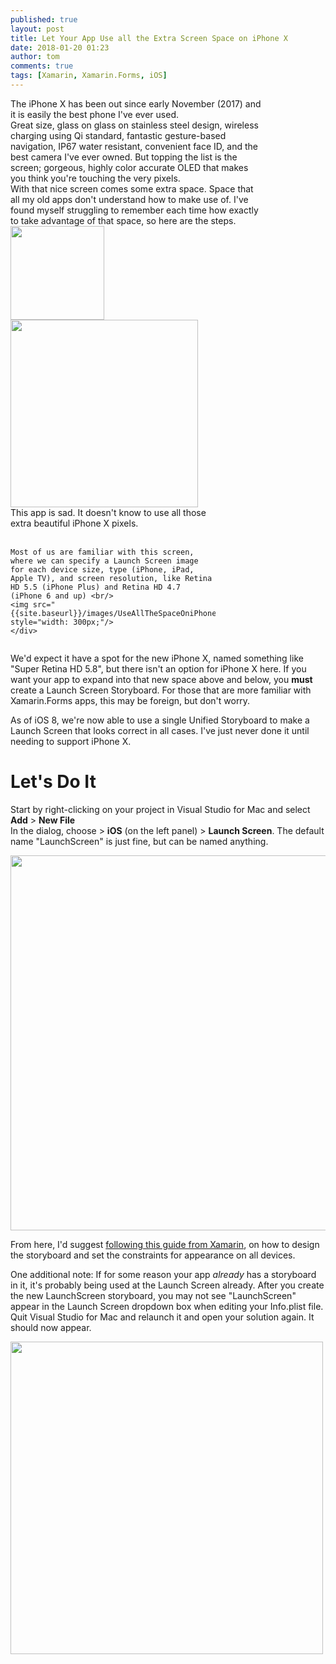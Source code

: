 ```yaml
---
published: true
layout: post
title: Let Your App Use all the Extra Screen Space on iPhone X
date: 2018-01-20 01:23
author: tom
comments: true
tags: [Xamarin, Xamarin.Forms, iOS]
---
```

<div>
    <div style="display: inline-block; width: 80%; vertical-align: top;">The iPhone X has been out since early November (2017) and it is easily the best phone I've ever used. <br/>
    Great size, glass on glass on stainless steel design, wireless charging using Qi standard, fantastic gesture-based navigation, IP67 water resistant, convenient face ID, and the best camera I've ever owned. But topping the list is the screen; gorgeous, highly color accurate OLED that makes you think you're touching the very pixels. <br/> 
    With that nice screen comes some extra space. Space that all my old apps don't understand how to make use of. I've found myself struggling to remember each time how exactly to take advantage of that space, so here are the steps.
    </div>
    <div style="display: inline-block;" align="top">
        <img src="{{site.baseurl}}/images/UseAllTheSpaceOniPhoneX/iphone-x.png" width="150" />  
    </div>
</div>


<div>
    <div style="display: inline-block;" align="top">
    <img src="{{site.baseurl}}/images/UseAllTheSpaceOniPhoneX/unusedSpace.png" style="width: 300px;"/>  
    </div>
    <div style="display: inline-block; width: 65%; vertical-align: top;">This app is sad.  It doesn't know to use all those extra beautiful iPhone X pixels. <br/> <br/>  
    
    Most of us are familiar with this screen, where we can specify a Launch Screen image for each device size, type (iPhone, iPad, Apple TV), and screen resolution, like Retina HD 5.5 (iPhone Plus) and Retina HD 4.7 (iPhone 6 and up) <br/>
    <img src="{{site.baseurl}}/images/UseAllTheSpaceOniPhoneX/launchImages.png" style="width: 300px;"/>
    </div>
</div>

We'd expect it have a spot for the new iPhone X, named something like "Super Retina HD 5.8", but there isn't an option for iPhone X here.  If you want your app to expand into that new space above and below, you **must** create a Launch Screen Storyboard.  For those that are more familiar with Xamarin.Forms apps, this may be foreign, but don't worry.  

As of iOS 8, we're now able to use a single Unified Storyboard to make a Launch Screen that looks correct in all cases. I've just never done it until needing to support iPhone X. 


# Let's Do It

Start by right-clicking on your project in Visual Studio for Mac and select **Add** > **New File**  
In the dialog, choose > **iOS** (on the left panel) > **Launch Screen**.  The default name "LaunchScreen" is just fine, but can be named anything.   

<img src="{{site.baseurl}}/images/UseAllTheSpaceOniPhoneX/newLaunchScreen.png" style="width: 600px;"/>  

From here, I'd suggest [following this guide from Xamarin](https://developer.xamarin.com/guides/ios/application_fundamentals/working_with_images/launch-screens/#storyboard), on how to design the storyboard and set the constraints for appearance on all devices. 

One additional note:  If for some reason your app _already_ has a storyboard in it, it's probably being used at the Launch Screen already.  After you create the new LaunchScreen storyboard, you may not see "LaunchScreen" appear in the Launch Screen dropdown box when editing your Info.plist file. Quit Visual Studio for Mac and relaunch it and open your solution again. It should now appear.  

<img src="{{site.baseurl}}/images/UseAllTheSpaceOniPhoneX/dropdown.png" style="width: 500px;"/>  

